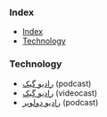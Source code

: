 ### Index

- [Index](#index)
- [Technology](#technology)


### Technology

* [رادیو گیک](https://soundcloud.com/jadijadi) (podcast)
* [رادیو گیک](https://www.youtube.com/playlist?list=PL-tKrPVkKKE1peHomci9EH7BmafxdXKGn) (videocast)
* [رادیو دولوپر](https://castbox.fm/channel/id4407294) (podcast)
